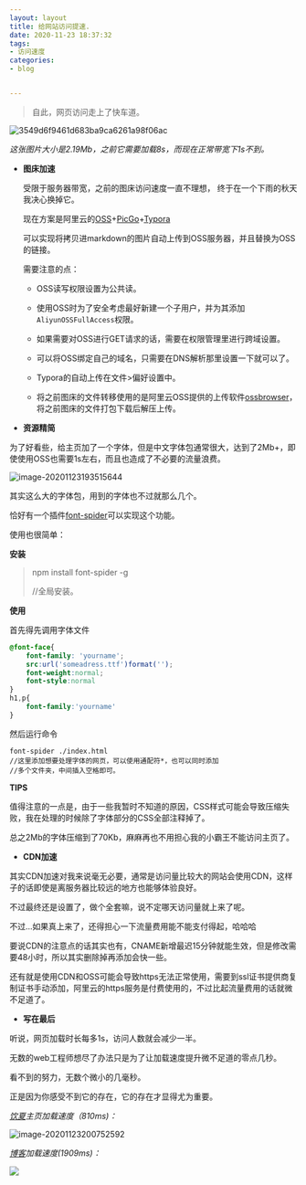 ```yaml
---
layout: layout
title: 给网站访问提速.
date: 2020-11-23 18:37:32
tags:
- 访问速度
categories:
- blog


---
```




> 自此，网页访问走上了快车道。



![3549d6f9461d683ba9ca6261a98f06ac](https://file.yocoh.cn/images/3549d6f9461d683ba9ca6261a98f06ac.png)

*这张图片大小是2.19Mb，之前它需要加载8s，而现在正常带宽下1s不到。*



- **图床加速**

  

  受限于服务器带宽，之前的图床访问速度一直不理想， 终于在一个下雨的秋天我决心换掉它。

  现在方案是阿里云的[OSS](https://www.aliyun.com/product/oss?utm_content=se_1005589194)+[PicGo](https://molunerfinn.com/PicGo/)+[Typora](https://typora.io/)

  可以实现将拷贝进markdown的图片自动上传到OSS服务器，并且替换为OSS的链接。

  

  需要注意的点：

  - OSS读写权限设置为公共读。

  - 使用OSS时为了安全考虑最好新建一个子用户，并为其添加`AliyunOSSFullAccess`权限。
  - 如果需要对OSS进行GET请求的话，需要在权限管理里进行跨域设置。
  - 可以将OSS绑定自己的域名，只需要在DNS解析那里设置一下就可以了。
  - Typora的自动上传在文件>偏好设置中。
  - 将之前图床的文件转移使用的是阿里云OSS提供的上传软件[ossbrowser](http://gosspublic.alicdn.com/oss-browser/1.13.0/oss-browser-win32-x64.zip?spm=5176.8466032.0.0.2ccb14504DIWwo&file=oss-browser-win32-x64.zip)，将之前图床的文件打包下载后解压上传。

  

- **资源精简**

为了好看些，给主页加了一个字体，但是中文字体包通常很大，达到了2Mb+，即使使用OSS也需要1s左右，而且也造成了不必要的流量浪费。

![image-20201123193515644](https://file.yocoh.cn/images/image-20201123193515644.png)

其实这么大的字体包，用到的字体也不过就那么几个。

恰好有一个插件[font-spider](https://www.font-spider.org/)可以实现这个功能。

使用也很简单：

**安装**

> npm install font-spider -g
>
> //全局安装。

**使用**

首先得先调用字体文件

```css
@font-face{
    font-family: 'yourname';
    src:url('someadress.ttf')format('');
    font-weight:normal;
    font-style:normal
}
h1,p{
    font-family:'yourname'
}
```

然后运行命令

```
font-spider ./index.html
//这里添加想要处理字体的网页，可以使用通配符*，也可以同时添加
//多个文件夹，中间插入空格即可。
```

**TIPS**

值得注意的一点是，由于一些我暂时不知道的原因，CSS样式可能会导致压缩失败，我在处理的时候除了字体部分的CSS全部注释掉了。



总之2Mb的字体压缩到了70Kb，麻麻再也不用担心我的小霸王不能访问主页了。



- **CDN加速**

其实CDN加速对我来说毫无必要，通常是访问量比较大的网站会使用CDN，这样子的话即使是离服务器比较远的地方也能够体验良好。

不过最终还是设置了，做个全套嘛，说不定哪天访问量就上来了呢。

不过...如果真上来了，还得担心一下流量费用能不能支付得起，哈哈哈

要说CDN的注意点的话其实也有，CNAME新增最迟15分钟就能生效，但是修改需要48小时，所以其实删除掉再添加会快一些。

还有就是使用CDN和OSS可能会导致https无法正常使用，需要到ssl证书提供商复制证书手动添加，阿里云的https服务是付费使用的，不过比起流量费用的话就微不足道了。



- **写在最后**

听说，网页加载时长每多1s，访问人数就会减少一半。

无数的web工程师想尽了办法只是为了让加载速度提升微不足道的零点几秒。

看不到的努力，无数个微小的几毫秒。

正是因为你感受不到它的存在，它的存在才显得尤为重要。

*[饮夏](https://yocoh.cn)主页加载速度（810ms)：*

![image-20201123200752592](https://file.yocoh.cn/images/image-20201123200752592.png)

*[博客](https://blog.yocoh.cn)加载速度(1909ms)：*

![](https://file.yocoh.cn/images/image-20201123201453070.png)
